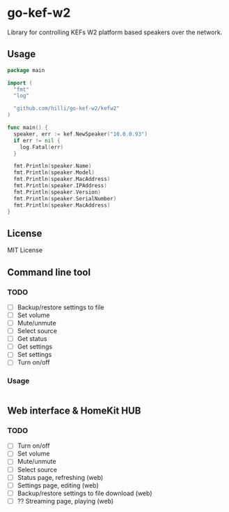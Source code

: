 # go-kef-w2

Library for controlling KEFs W2 platform based speakers over the network.

## Usage

```go
package main

import (
  "fmt"
  "log"

  "github.com/hilli/go-kef-w2/kefw2"
)

func main() {
  speaker, err := kef.NewSpeaker("10.0.0.93")
  if err != nil {
    log.Fatal(err)
  }

  fmt.Println(speaker.Name)
  fmt.Println(speaker.Model)
  fmt.Println(speaker.MacAddress)
  fmt.Println(speaker.IPAddress)
  fmt.Println(speaker.Version)
  fmt.Println(speaker.SerialNumber)
  fmt.Println(speaker.MacAddress)
}
```

## License

MIT License


## Command line tool

### TODO

- [ ] Backup/restore settings to file
- [ ] Set volume
- [ ] Mute/unmute
- [ ] Select source
- [ ] Get status
- [ ] Get settings
- [ ] Set settings
- [ ] Turn on/off

### Usage

```bash
```

## Web interface & HomeKit HUB

### TODO

- [ ] Turn on/off
- [ ] Set volume
- [ ] Mute/unmute
- [ ] Select source
- [ ] Status page, refreshing (web)
- [ ] Settings page, editing (web)
- [ ] Backup/restore settings to file download (web)
- [ ] ?? Streaming page, playing (web)
